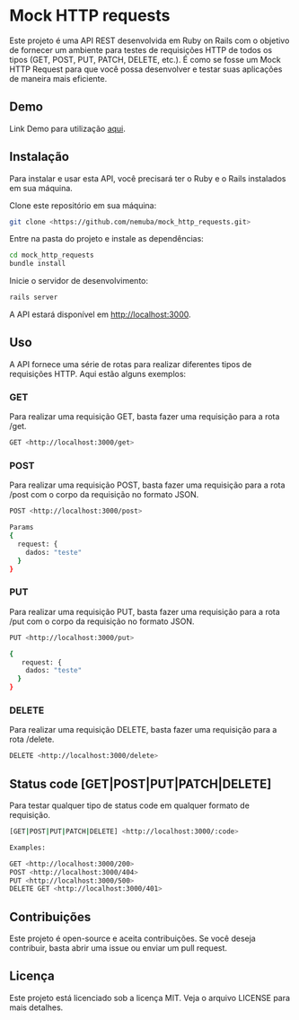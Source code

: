 # Mock HTTP requests

Este projeto é uma API REST desenvolvida em Ruby on Rails com o objetivo de fornecer um ambiente para testes de requisições HTTP de todos os tipos (GET, POST, PUT, PATCH, DELETE, etc.). É como se fosse um Mock HTTP Request para que você possa desenvolver e testar suas aplicações de maneira mais eficiente.

## Demo

Link Demo para utilização [aqui](https://mock-http-requests.onrender.com/).

## Instalação

Para instalar e usar esta API, você precisará ter o Ruby e o Rails instalados em sua máquina.

Clone este repositório em sua máquina:

```bash
git clone <https://github.com/nemuba/mock_http_requests.git>
```

Entre na pasta do projeto e instale as dependências:

```bash
cd mock_http_requests
bundle install
```

Inicie o servidor de desenvolvimento:

```bash
rails server
```

A API estará disponível em <http://localhost:3000>.

## Uso

A API fornece uma série de rotas para realizar diferentes tipos de requisições HTTP. Aqui estão alguns exemplos:

### GET

Para realizar uma requisição GET, basta fazer uma requisição para a rota /get.

```bash
GET <http://localhost:3000/get>
```

### POST

Para realizar uma requisição POST, basta fazer uma requisição para a rota /post com o corpo da requisição no formato JSON.

```bash
POST <http://localhost:3000/post>

Params
{
  request: {
    dados: "teste"
  }
}
```

### PUT

Para realizar uma requisição PUT, basta fazer uma requisição para a rota /put com o corpo da requisição no formato JSON.

```bash
PUT <http://localhost:3000/put>

{
   request: {
    dados: "teste"
  }
}
```

### DELETE

Para realizar uma requisição DELETE, basta fazer uma requisição para a rota /delete.

```bash
DELETE <http://localhost:3000/delete>
```

## Status code [GET|POST|PUT|PATCH|DELETE]

Para testar qualquer tipo de status code em qualquer formato de requisição.

```bash
[GET|POST|PUT|PATCH|DELETE] <http://localhost:3000/:code>

Examples:

GET <http://localhost:3000/200>
POST <http://localhost:3000/404>
PUT <http://localhost:3000/500>
DELETE GET <http://localhost:3000/401>
```

## Contribuições

Este projeto é open-source e aceita contribuições. Se você deseja contribuir, basta abrir uma issue ou enviar um pull request.

## Licença

Este projeto está licenciado sob a licença MIT. Veja o arquivo LICENSE para mais detalhes.
